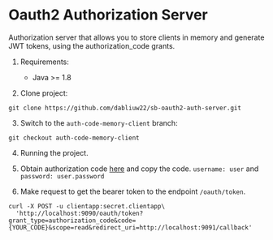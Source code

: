 # Oauth2 Authorization Server

Authorization server that allows you to store clients in memory and generate JWT tokens, using the authorization_code grants.

1. Requirements:
	* Java >= 1.8

2. Clone project:

```
git clone https://github.com/dabliuw22/sb-oauth2-auth-server.git
```

3. Switch to the `auth-code-memory-client` branch:

```
git checkout auth-code-memory-client
```

4. Running the project.

5. Obtain authorization code [here](http://localhost:9090/oauth/authorize?client_id=clientapp&redirect_uri=http://localhost:9091/callback&response_type=code&scope=read)
   and copy the code. `username: user` and `password: user.password`

6. Make request to get the bearer token to the endpoint `/oauth/token`.

```
curl -X POST -u clientapp:secret.clientapp\
  'http://localhost:9090/oauth/token?grant_type=authorization_code&code={YOUR_CODE}&scope=read&redirect_uri=http://localhost:9091/callback'
```